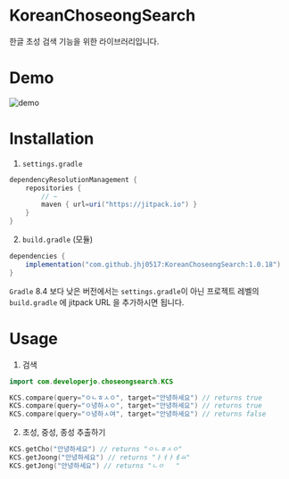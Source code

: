 # KoreanChoseongSearch
한글 초성 검색 기능을 위한 라이브러리입니다.

# Demo
![demo](https://github.com/jhj0517/KoreanChoseongSearch/assets/97279763/3bfbf3d9-b0cc-4ec7-b395-336c919a05ab)


# Installation
1) `settings.gradle`
```gradle
dependencyResolutionManagement {
    repositories {
        // ~
        maven { url=uri("https://jitpack.io") }
    }
}
```
2) `build.gradle` (모듈)
```gradle
dependencies {
    implementation("com.github.jhj0517:KoreanChoseongSearch:1.0.18")
}
```

`Gradle` 8.4 보다 낮은 버전에서는 `settings.gradle`이 아닌 프로젝트 레벨의 `build.gradle` 에 jitpack URL 을 추가하시면 됩니다.

# Usage
1. 검색
```Kotlin
import com.developerjo.choseongsearch.KCS

KCS.compare(query="ㅇㄴㅎㅅㅇ", target="안녕하세요") // returns true
KCS.compare(query="ㅇ녕하ㅅㅇ", target="안녕하세요") // returns true
KCS.compare(query="ㅇ녕하ㅅ여", target="안녕하세요") // returns false
```
2. 초성, 중성, 종성 추출하기
```Kotlin
KCS.getCho("안녕하세요") // returns "ㅇㄴㅎㅅㅇ"
KCS.getJoong("안녕하세요") // returns "ㅏㅕㅏㅔㅛ"
KCS.getJong("안녕하세요") // returns "ㄴㅇ   "
```

